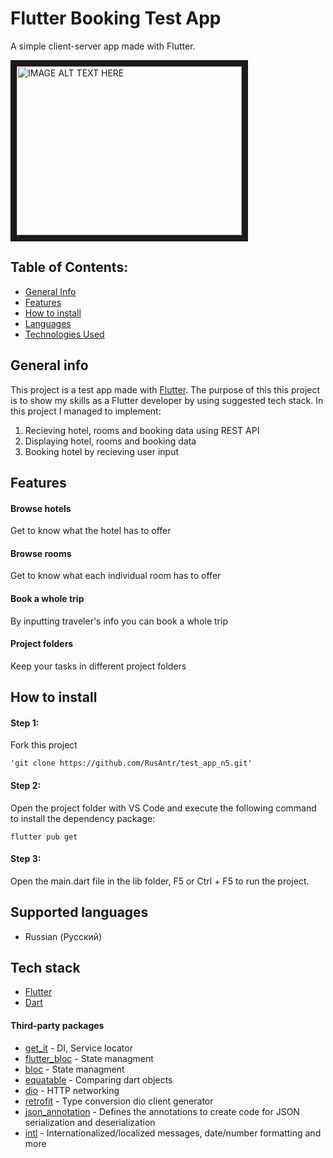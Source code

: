 # Flutter Booking Test App

A simple client-server app made with Flutter.

<a href="http://www.youtube.com/watch?feature=player_embedded&v=6hCZK7rgMbg
" target="_blank"><img src="http://img.youtube.com/vi/6hCZK7rgMbg/0.jpg" 
alt="IMAGE ALT TEXT HERE" width="360" height="270" border="10" /></a>

## Table of Contents:
* [General Info](#general-info)
* [Features](#features)
* [How to install](#how-to-install)
* [Languages](#languages)
* [Technologies Used](#technologies-used)

## General info
This project is a test app made with [Flutter](https://flutter.dev). 
The purpose of this this project is to show my skills as a Flutter developer by using suggested tech stack.
In this project I managed to implement:
1. Recieving hotel, rooms and booking data using REST API
2. Displaying hotel, rooms and booking data
3. Booking hotel by recieving user input


## Features
#### Browse hotels 
Get to know what the hotel has to offer
#### Browse rooms
Get to know what each individual room has to offer
#### Book a whole trip
By inputting traveler's info you can book a whole trip

#### Project folders
Keep your tasks in different project folders


## How to install
#### Step 1:

Fork this project

```
'git clone https://github.com/RusAntr/test_app_n5.git'
```
#### Step 2:

Open the project folder with VS Code and execute the following command to install the dependency package:
```
flutter pub get
```
#### Step 3:

Open the main.dart file in the lib folder, F5 or Ctrl + F5 to run the project.
## Supported languages
* Russian (Русский)

## Tech stack
* [Flutter](https://flutter.dev)
* [Dart](https://dart.dev)

#### Third-party packages
* [get_it](https://pub.dev/packages/get_it) - DI, Service locator
* [flutter_bloc](https://pub.dev/packages/flutter_bloc) - State managment
* [bloc](https://pub.dev/packages/bloc) - State managment
* [equatable](https://pub.dev/packages/equatable) - Comparing dart objects
* [dio](https://pub.dev/packages/dio) - HTTP networking
* [retrofit](https://pub.dev/packages/retrofit) - Type conversion dio client generator
* [json_annotation](https://pub.dev/packages/json_annotation) - Defines the annotations to create code for JSON serialization and deserialization
* [intl](https://pub.dev/packages/intl) - Internationalized/localized messages, date/number formatting and more
